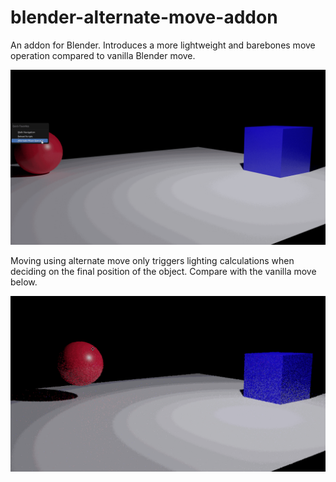 # blender-alternate-move-addon
An addon for Blender. Introduces a more lightweight and barebones move operation compared to vanilla Blender move.

![](https://github.com/Willecode/blender-alternate-move-addon/blob/7424439ca6c3fd996b0d0163fc2ebf82d45c4999/gifs/alternate_move.gif)

Moving using alternate move only triggers lighting calculations when deciding on the final position of the object. Compare with the vanilla move below.

![](https://github.com/Willecode/blender-alternate-move-addon/blob/7424439ca6c3fd996b0d0163fc2ebf82d45c4999/gifs/blender_vanilla_move.gif)
